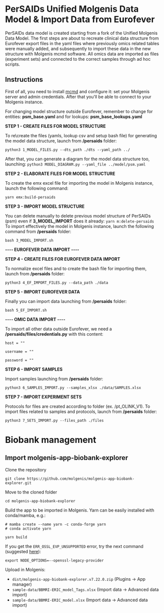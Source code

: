 # PerSAIDs Unified Molgenis Data Model & Import Data from Eurofever

PerSAIDs data model is created starting from a fork of the Unified Molgenis Data Model.
The first steps are about to recreate clinical data structure from Eurofever export files in the yaml files where previously omics related tables were manually added, and subsequently to import these data in the new structure with Molgenis mcmd software.
All omics data are imported as files (experiment sets) and connected to the correct samples through ad hoc scripts.

## Instructions
First of all, you need to install [mcmd](https://github.com/molgenis/molgenis-tools-commander/wiki/Installation-guide) and configure it: set your Molgenis server and admin credentials.
After that you'll be able to connect to your Molgenis instance.


For changing model structure outside Eurofever, remember to change for entities: 
**psm_base.yaml**
and for lookups:
**psm_base_lookups.yaml**


**STEP 1 - CREATE FILES FOR MODEL STRUCTURE**

To re\create the files (yamls, lookup csv and setup bash file) for generating the model data structure, launch from **/persaids** folder:
```
python3 1_MODEL_FILES.py --dts_path ./dts --yaml_path ../
```
After that, you can generate a diagram for the model data structure too, launching: ```python3 MODEL_DIAGRAM.py --yaml_file ../model/psm.yaml```

**STEP 2 - ELABORATE FILES FOR MODEL STRUCTURE**

To create the emx excel file for importing the model in Molgenis instance, launch the following command:
```
yarn emx:build-persaids
```

**STEP 3 - IMPORT MODEL STRUCTURE**

You can delete manually to delete previous model structure of PerSAIDs (psm) even if **3_MODEL_IMPORT** does it already: ```yarn m:delete-persaids```
To import effectively the model in Molgenis instance, launch the following command from **/persaids** folder:
```
bash 3_MODEL_IMPORT.sh
```

**---- EUROFEVER DATA IMPORT ----**

**STEP 4 - CREATE FILES FOR EUROFEVER DATA IMPORT**

To normalize excel files and to create the bash file for importing them, launch from **/persaids** folder:
```
python3 4_EF_IMPORT_FILES.py --data_path ./data
```

**STEP 5 - IMPORT EUROFEVER DATA**

Finally you can import data launching from **/persaids** folder:
```
bash 5_EF_IMPORT.sh
```

**---- OMIC DATA IMPORT ----**

To import all other data outside Eurofever, we need a **/persaids/files/credentials.py** with this content:
```
host = ""

username = ""

password = ""
```

**STEP 6 - IMPORT SAMPLES**

Import samples launching from **/persaids** folder:
```
python3 6_SAMPLES_IMPORT.py --samples_xlsx ./data/SAMPLES.xlsx
```

**STEP 7 - IMPORT EXPERIMENT SETS**

Protocols for files are created according to folder (ex. /pt_OLINK_V1).
To import files related to samples and protocols, launch from **/persaids** folder:
```
python3 7_SETS_IMPORT.py --files_path ./files
```

# Biobank management

## Import molgenis-app-biobank-explorer
Clone the repository
```
git clone https://github.com/molgenis/molgenis-app-biobank-explorer.git
```
Move to the cloned folder
```
cd molgenis-app-biobank-explorer
```
Build the app to be imported in Molgenis.
Yarn can be easily installed with conda/mamba, e.g.:
```
# mamba create --name yarn -c conda-forge yarn
# conda activate yarn
```
```
yarn build
```

If you get the ```ERR_OSSL_EVP_UNSUPPORTED``` error, try the next command (suggested [here](https://stackoverflow.com/questions/69394632/webpack-build-failing-with-err-ossl-evp-unsupported)):
```
export NODE_OPTIONS=--openssl-legacy-provider
``` 

Upload in Molgenis:
 - ```dist/molgenis-app-biobank-explorer.v7.22.0.zip``` (Plugins -> App manager)
 - ```sample-data/BBMRI-ERIC_model_Tags.xlsx``` (Import data -> Advanced data import)
 - ```sample-data/BBMRI-ERIC_model.xlsx``` (Import data -> Advanced data import)
